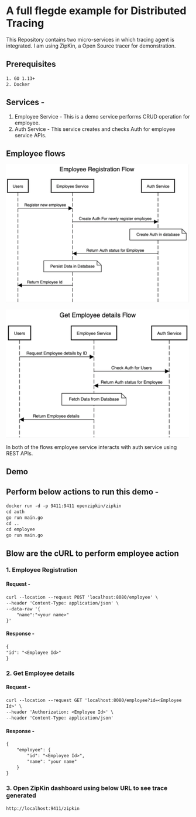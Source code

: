 # A full flegde example for Distributed Tracing

This Repository contains two micro-services in which tracing agent is integrated.
I am using ZipKin, a Open Source tracer for demonstration.

## Prerequisites
    1. GO 1.13+
    2. Docker

## Services -
 1. Employee Service - This is a demo service performs CRUD operation for employee.
 2. Auth Service - This service creates and checks Auth for employee service APIs.

## Employee flows

<img  src="https://raw.githubusercontent.com/rosspatil/distributed-tracing/master/reg.png" title="Employee registration flow" width="500">
<br> <br>
<img  src="https://raw.githubusercontent.com/rosspatil/distributed-tracing/master/get.png" title="Employee registration flow" width="500">

In both of the flows employee service interacts with auth service using REST APIs.

## Demo

## Perform below actions to run this demo -<br>
    docker run -d -p 9411:9411 openzipkin/zipkin 
    cd auth
    go run main.go
    cd ..
    cd employee
    go run main.go

## Blow are the cURL to perform employee action

### 1. Employee Registration

#### Request -
    curl --location --request POST 'localhost:8080/employee' \
    --header 'Content-Type: application/json' \
    --data-raw '{
        "name":"<your name>"
    }'

#### Response - 
    {
    "id": "<Employee Id>"
    }

    

### 2. Get Employee details
#### Request -
    curl --location --request GET 'localhost:8080/employee?id=<Employee Id>' \
    --header 'Authorization: <Employee Id>' \
    --header 'Content-Type: application/json'

#### Response - 
    {
        "employee": {
            "id": "<Employee Id>",
            "name": "your name"
        }
    }

### 3. Open ZipKin dashboard using below URL to see trace generated
    http://localhost:9411/zipkin
